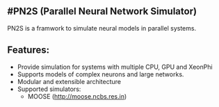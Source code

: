 #PN2S (Parallel Neural Network Simulator)
---
PN2S is a framwork to simulate neural models in parallel systems.

## Features:
- Provide simulation for systems with multiple CPU, GPU and XeonPhi
- Supports models of complex neurons and large networks.
- Modular and extensible architecture
- Supported simulators:
  - MOOSE (http://moose.ncbs.res.in)

